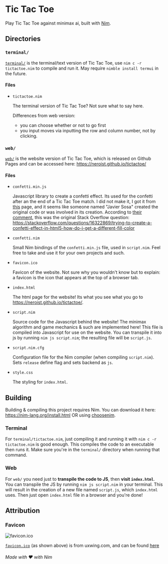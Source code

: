 # Tic Tac Toe
Play Tic Tac Toe against minimax ai, built with [Nim](https://nim-lang.org/).

## Directories

### `terminal/`

[`terminal/`](./terminal/) is the terminal/text version of Tic Tac Toe, use `nim c -r tictactoe.nim` to compile and run it. May require `nimble install termui` in the future.

#### Files

* `tictactoe.nim`

    The terminal version of Tic Tac Toe? Not sure what to say here.

    Differences from web version:

    * you can choose whether or not to go first
    * you input moves via inputting the row and column number, not by clicking.

### `web/`

[`web/`](./web/) is the website version of Tic Tac Toe, which is released on Github Pages and can be accessed here: <https://neroist.github.io/tictactoe/>

#### Files

* `confetti.min.js`

    Javascript library to create a confetti effect. Its used for the confetti after an the end of a Tic Tac Toe match. I did not make it, I got it from [this](https://dev.to/official_fire/creating-a-confetti-effect-in-5-minutes-16h3) page, and it seems like someone named "Javier Sosa" created the original code or was involved in its creation. According to [their comment](https://dev.to/official_fire/creating-a-confetti-effect-in-5-minutes-16h3#comment-2553o), this was the original Stack Overflow question: <https://stackoverflow.com/questions/16322869/trying-to-create-a-confetti-effect-in-html5-how-do-i-get-a-different-fill-color>

* `confetti.nim`

    Small Nim bindings of the `confetti.min.js` file, used in `script.nim`. Feel free to take and use it for your own projects and such.

* `favicon.ico`

    Favicon of the website. Not sure why you wouldn't know but to explain: a favicon is the icon that appears at the top of a browser tab.

* `index.html`

    The html page for the website! Its what you see what you go to <https://neroist.github.io/tictactoe/>.

* `script.nim`

    Source code for the Javascript behind the website! The minimax algorithm and game mechanics & such are implemented here! This file is compiled into Javascript for use on the website. You can transpile it into js by running `nim js script.nim`; the resulting file will be `script.js`.

* `script.nim.cfg`

    Configuration file for the Nim compiler (when compiling `script.nim`). Sets `release` define flag and sets backend as `js`.

* `style.css`

    The styling for `index.html`.

## Building

Building & compiling this project requires Nim. You can download it here: <https://nim-lang.org/install.html> OR using [choosenim](https://github.com/dom96/choosenim).

### Terminal

For `terminal/tictactoe.nim`, just compiling it and running it with `nim c -r tictactoe.nim` is good enough. This compiles the code to an executable then runs it. Make sure you're in the `terminal/` directory when running that command.

### Web

For `web/` you need just to **transpile the code to JS**, then **visit `index.html`**. You can transpile the JS by running `nim js script.nim` in your terminal. This will result in the creation of a new file named `script.js`, which `index.html` uses. Then just open `index.html` file in a browser and you're done!

## Attribution

### Favicon

![`favicon.ico`](./web/imgs/favicon.ico)

[`favicon.ico`](./web/imgs/favicon.ico) (as shown above) is from uxwing.com, and can be found [here](https://uxwing.com/tic-tac-toe-icon/)

###### Made with ❤️ with Nim
